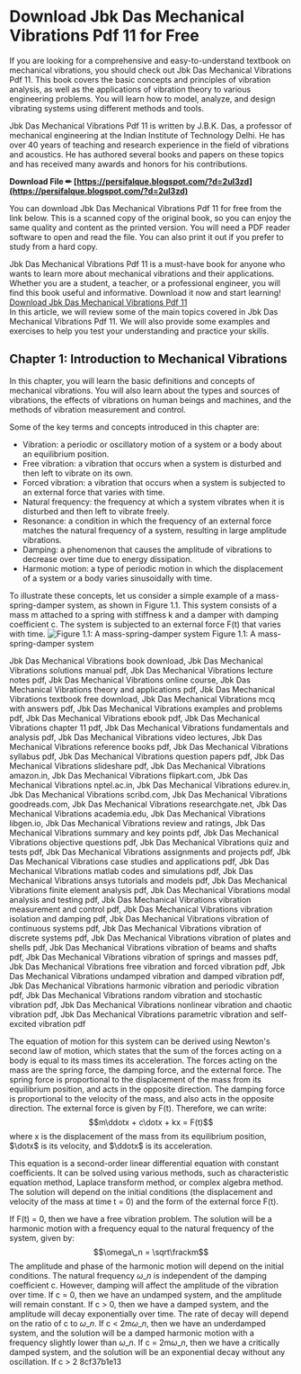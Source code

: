 
 
# Download Jbk Das Mechanical Vibrations Pdf 11 for Free
 
If you are looking for a comprehensive and easy-to-understand textbook on mechanical vibrations, you should check out Jbk Das Mechanical Vibrations Pdf 11. This book covers the basic concepts and principles of vibration analysis, as well as the applications of vibration theory to various engineering problems. You will learn how to model, analyze, and design vibrating systems using different methods and tools.
 
Jbk Das Mechanical Vibrations Pdf 11 is written by J.B.K. Das, a professor of mechanical engineering at the Indian Institute of Technology Delhi. He has over 40 years of teaching and research experience in the field of vibrations and acoustics. He has authored several books and papers on these topics and has received many awards and honors for his contributions.
 
**Download File ✏ [https://persifalque.blogspot.com/?d=2uI3zd](https://persifalque.blogspot.com/?d=2uI3zd)**


 
You can download Jbk Das Mechanical Vibrations Pdf 11 for free from the link below. This is a scanned copy of the original book, so you can enjoy the same quality and content as the printed version. You will need a PDF reader software to open and read the file. You can also print it out if you prefer to study from a hard copy.
 
Jbk Das Mechanical Vibrations Pdf 11 is a must-have book for anyone who wants to learn more about mechanical vibrations and their applications. Whether you are a student, a teacher, or a professional engineer, you will find this book useful and informative. Download it now and start learning!
 [Download Jbk Das Mechanical Vibrations Pdf 11](https://example.com/jbk-das-mechanical-vibrations-pdf-11)  
In this article, we will review some of the main topics covered in Jbk Das Mechanical Vibrations Pdf 11. We will also provide some examples and exercises to help you test your understanding and practice your skills.
 
## Chapter 1: Introduction to Mechanical Vibrations
 
In this chapter, you will learn the basic definitions and concepts of mechanical vibrations. You will also learn about the types and sources of vibrations, the effects of vibrations on human beings and machines, and the methods of vibration measurement and control.
 
Some of the key terms and concepts introduced in this chapter are:
 
- Vibration: a periodic or oscillatory motion of a system or a body about an equilibrium position.
- Free vibration: a vibration that occurs when a system is disturbed and then left to vibrate on its own.
- Forced vibration: a vibration that occurs when a system is subjected to an external force that varies with time.
- Natural frequency: the frequency at which a system vibrates when it is disturbed and then left to vibrate freely.
- Resonance: a condition in which the frequency of an external force matches the natural frequency of a system, resulting in large amplitude vibrations.
- Damping: a phenomenon that causes the amplitude of vibrations to decrease over time due to energy dissipation.
- Harmonic motion: a type of periodic motion in which the displacement of a system or a body varies sinusoidally with time.

To illustrate these concepts, let us consider a simple example of a mass-spring-damper system, as shown in Figure 1.1. This system consists of a mass m attached to a spring with stiffness k and a damper with damping coefficient c. The system is subjected to an external force F(t) that varies with time.
 ![Figure 1.1: A mass-spring-damper system](https://example.com/figure-1-1.png) 
Figure 1.1: A mass-spring-damper system
 
Jbk Das Mechanical Vibrations book download,  Jbk Das Mechanical Vibrations solutions manual pdf,  Jbk Das Mechanical Vibrations lecture notes pdf,  Jbk Das Mechanical Vibrations online course,  Jbk Das Mechanical Vibrations theory and applications pdf,  Jbk Das Mechanical Vibrations textbook free download,  Jbk Das Mechanical Vibrations mcq with answers pdf,  Jbk Das Mechanical Vibrations examples and problems pdf,  Jbk Das Mechanical Vibrations ebook pdf,  Jbk Das Mechanical Vibrations chapter 11 pdf,  Jbk Das Mechanical Vibrations fundamentals and analysis pdf,  Jbk Das Mechanical Vibrations video lectures,  Jbk Das Mechanical Vibrations reference books pdf,  Jbk Das Mechanical Vibrations syllabus pdf,  Jbk Das Mechanical Vibrations question papers pdf,  Jbk Das Mechanical Vibrations slideshare pdf,  Jbk Das Mechanical Vibrations amazon.in,  Jbk Das Mechanical Vibrations flipkart.com,  Jbk Das Mechanical Vibrations nptel.ac.in,  Jbk Das Mechanical Vibrations edurev.in,  Jbk Das Mechanical Vibrations scribd.com,  Jbk Das Mechanical Vibrations goodreads.com,  Jbk Das Mechanical Vibrations researchgate.net,  Jbk Das Mechanical Vibrations academia.edu,  Jbk Das Mechanical Vibrations libgen.io,  Jbk Das Mechanical Vibrations review and ratings,  Jbk Das Mechanical Vibrations summary and key points pdf,  Jbk Das Mechanical Vibrations objective questions pdf,  Jbk Das Mechanical Vibrations quiz and tests pdf,  Jbk Das Mechanical Vibrations assignments and projects pdf,  Jbk Das Mechanical Vibrations case studies and applications pdf,  Jbk Das Mechanical Vibrations matlab codes and simulations pdf,  Jbk Das Mechanical Vibrations ansys tutorials and models pdf,  Jbk Das Mechanical Vibrations finite element analysis pdf,  Jbk Das Mechanical Vibrations modal analysis and testing pdf,  Jbk Das Mechanical Vibrations vibration measurement and control pdf,  Jbk Das Mechanical Vibrations vibration isolation and damping pdf,  Jbk Das Mechanical Vibrations vibration of continuous systems pdf,  Jbk Das Mechanical Vibrations vibration of discrete systems pdf,  Jbk Das Mechanical Vibrations vibration of plates and shells pdf,  Jbk Das Mechanical Vibrations vibration of beams and shafts pdf,  Jbk Das Mechanical Vibrations vibration of springs and masses pdf,  Jbk Das Mechanical Vibrations free vibration and forced vibration pdf,  Jbk Das Mechanical Vibrations undamped vibration and damped vibration pdf,  Jbk Das Mechanical Vibrations harmonic vibration and periodic vibration pdf,  Jbk Das Mechanical Vibrations random vibration and stochastic vibration pdf,  Jbk Das Mechanical Vibrations nonlinear vibration and chaotic vibration pdf,  Jbk Das Mechanical Vibrations parametric vibration and self-excited vibration pdf
 
The equation of motion for this system can be derived using Newton's second law of motion, which states that the sum of the forces acting on a body is equal to its mass times its acceleration. The forces acting on the mass are the spring force, the damping force, and the external force. The spring force is proportional to the displacement of the mass from its equilibrium position, and acts in the opposite direction. The damping force is proportional to the velocity of the mass, and also acts in the opposite direction. The external force is given by F(t). Therefore, we can write:
 $$m\ddotx + c\dotx + kx = F(t)$$ 
where x is the displacement of the mass from its equilibrium position, $\dotx$ is its velocity, and $\ddotx$ is its acceleration.
 
This equation is a second-order linear differential equation with constant coefficients. It can be solved using various methods, such as characteristic equation method, Laplace transform method, or complex algebra method. The solution will depend on the initial conditions (the displacement and velocity of the mass at time t = 0) and the form of the external force F(t).
 
If F(t) = 0, then we have a free vibration problem. The solution will be a harmonic motion with a frequency equal to the natural frequency of the system, given by:
 $$\omega\_n = \sqrt\frackm$$ 
The amplitude and phase of the harmonic motion will depend on the initial conditions. The natural frequency $\omega\_n$ is independent of the damping coefficient c. However, damping will affect the amplitude of the vibration over time. If c = 0, then we have an undamped system, and the amplitude will remain constant. If c > 0, then we have a damped system, and the amplitude will decay exponentially over time. The rate of decay will depend on the ratio of c to $\omega\_n$. If c < 2m$\omega\_n$, then we have an underdamped system, and the solution will be a damped harmonic motion with a frequency slightly lower than $\omega\_n$. If c = 2m$\omega\_n$, then we have a critically damped system, and the solution will be an exponential decay without any oscillation. If c > 2
 8cf37b1e13
 
